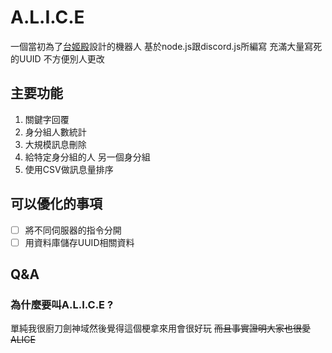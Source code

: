 # A.L.I.C.E
一個當初為了[台姬殿](https://discord.gg/tvpc)設計的機器人
基於node.js跟discord.js所編寫
充滿大量寫死的UUID 不方便別人更改

## 主要功能
1. 關鍵字回覆
2. 身分組人數統計
3. 大規模訊息刪除
4. 給特定身分組的人 另一個身分組
5. 使用CSV做訊息量排序

## 可以優化的事項
- [ ] 將不同伺服器的指令分開
- [ ] 用資料庫儲存UUID相關資料

## Q&A
### 為什麼要叫A.L.I.C.E ?
單純我很廚刀劍神域然後覺得這個梗拿來用會很好玩
~~而且事實證明大家也很愛ALICE~~
